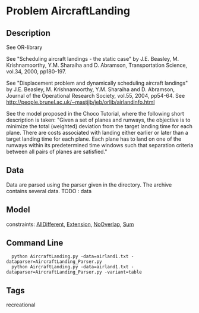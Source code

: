 # Problem AircraftLanding
## Description
See OR-library

See "Scheduling aircraft landings - the static case" by J.E. Beasley, M. Krishnamoorthy, Y.M. Sharaiha and D. Abramson,
    Transportation Science, vol.34, 2000, pp180-197.

See "Displacement problem and dynamically scheduling aircraft landings" by J.E. Beasley, M. Krishnamoorthy, Y.M. Sharaiha and D. Abramson,
    Journal of the Operational Research Society, vol.55, 2004, pp54-64.
See http://people.brunel.ac.uk/~mastjjb/jeb/orlib/airlandinfo.html

See the model proposed in the Choco Tutorial, where the following short description is taken:
"Given a set of planes and runways, the objective is to minimize the total (weighted) deviation from the target landing time for each plane.
There are costs associated with landing either earlier or later than a target landing time for each plane.
Each plane has to land on one of the runways within its predetermined time windows such that separation criteria between all pairs of planes are satisfied."



## Data
Data are parsed using the parser given in the directory. The archive contains several data.
TODO : data

## Model
  constraints: [AllDifferent](http://pycsp.org/documentation/constraints/AllDifferent), [Extension](http://pycsp.org/documentation/constraints/Extension), [NoOverlap](http://pycsp.org/documentation/constraints/NoOverlap), [Sum](http://pycsp.org/documentation/constraints/Sum)


## Command Line
```
  python AircraftLanding.py -data=airland1.txt -dataparser=AircraftLanding_Parser.py
  python AircraftLanding.py -data=airland1.txt -dataparser=AircraftLanding_Parser.py -variant=table
```

## Tags
 recreational

